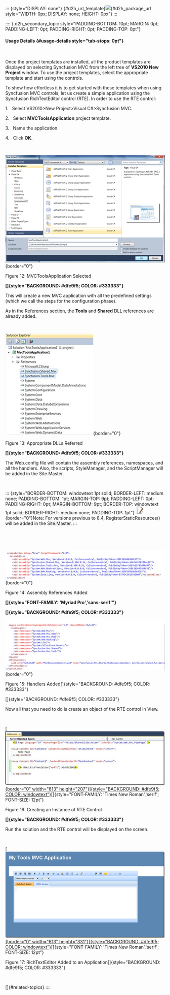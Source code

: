 ::: {style="DISPLAY: none"}
[](ms-xhelp:///?Id=d2h_url_template){#d2h_url_template}![](!package_url!){#d2h_package_url style="WIDTH: 0px; DISPLAY: none; HEIGHT: 0px"}
:::

:::: {.d2h_secondary_topic style="PADDING-BOTTOM: 10pt; MARGIN: 0pt; PADDING-LEFT: 0pt; PADDING-RIGHT: 0pt; PADDING-TOP: 0pt"}
#### Usage Details {#usage-details style="tab-stops: 0pt"}

 

Once the project templates are installed, all the product templates are displayed on selecting Syncfusion MVC from the left tree of **VS2010 New Project** window. To use the project templates, select the appropriate template and start using the controls.

To show how effortless it is to get started with these templates when using Syncfusion MVC controls, let us create a simple application using the Syncfusion RichTextEditor control (RTE). In order to use the RTE control:

1.   Select VS2010\>New Project\>Visual C#\>Syncfusion MVC.

2.   Select **MVCToolsApplication** project template.

3.   Name the application.

4.   Click **OK**.

 

![](ImagesExt/image58_17.png){border="0"}

Figure 12: MVCToolsApplication Selected

**[]{style="BACKGROUND: #dfe9f5; COLOR: #333333"}** 

This will create a new MVC application with all the predefined settings (which we call the steps for the configuration phase).

As in the References section, the **Tools** and **Shared** DLL references are already added.

 

![](ImagesExt/image58_18.jpg){border="0"}

Figure 13: Appropriate DLLs Referred

**[]{style="BACKGROUND: #dfe9f5; COLOR: #333333"}** 

The Web.config file will contain the assembly references, namespaces, and all the handlers. Also, the scripts, StyleManager, and the ScriptManager will be added in the Site.Master.

 

::: {style="BORDER-BOTTOM: windowtext 1pt solid; BORDER-LEFT: medium none; PADDING-BOTTOM: 1pt; MARGIN-TOP: 9pt; PADDING-LEFT: 0pt; PADDING-RIGHT: 0pt; MARGIN-BOTTOM: 9pt; BORDER-TOP: windowtext 1pt solid; BORDER-RIGHT: medium none; PADDING-TOP: 1pt"}
![](ImagesExt/image58_6.jpg){border="0"}Note: For versions previous to 8.4, RegisterStaticResources() will be added in the Site.Master.
:::

 

 

![](ImagesExt/image58_19.jpg){border="0"}

Figure 14: Assembly References Added

**[]{style="FONT-FAMILY: 'Myriad Pro','sans-serif'"}** 

**[]{style="BACKGROUND: #dfe9f5; COLOR: #333333"}** 

![](ImagesExt/image58_20.jpg){border="0"}

Figure 15: Handlers Added[]{style="BACKGROUND: #dfe9f5; COLOR: #333333"}

[]{style="BACKGROUND: #dfe9f5; COLOR: #333333"} 

Now all that you need to do is create an object of the RTE control in View.

 

[[![Description: clip_image009](ImagesExt/image58_21.jpg){border="0" width="613" height="207"}]{style="BACKGROUND: #dfe9f5; COLOR: windowtext"}](http://www.syncfusion.com/blogs/image.axd?picture=clip_image009.jpg)[]{style="FONT-FAMILY: 'Times New Roman','serif'; FONT-SIZE: 12pt"}

Figure 16: Creating an Instance of RTE Control

**[]{style="BACKGROUND: #dfe9f5; COLOR: #333333"}** 

Run the solution and the RTE control will be displayed on the screen.

 

[[![Description: clip_image010](ImagesExt/image58_22.png){border="0" width="613" height="331"}]{style="BACKGROUND: #dfe9f5; COLOR: windowtext"}](http://www.syncfusion.com/blogs/image.axd?picture=clip_image010_1.png)[]{style="FONT-FAMILY: 'Times New Roman','serif'; FONT-SIZE: 12pt"}

Figure 17: RichTextEditor Added to an Application[]{style="BACKGROUND: #dfe9f5; COLOR: #333333"}

 

[]{#related-topics}
::::
